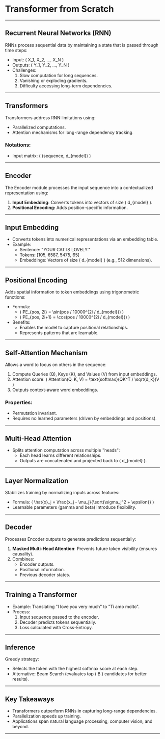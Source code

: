 # Transformer from Scratch
---

## Recurrent Neural Networks (RNN)
RNNs process sequential data by maintaining a state that is passed through time steps:
- Input: \( X_1, X_2, ..., X_N \)
- Outputs: \( Y_1, Y_2, ..., Y_N \)
- Challenges:
  1. Slow computation for long sequences.
  2. Vanishing or exploding gradients.
  3. Difficulty accessing long-term dependencies.

---

## Transformers
Transformers address RNN limitations using:
- Parallelized computations.
- Attention mechanisms for long-range dependency tracking.

### Notations:
- Input matrix: \( (sequence, d_{model}) \)

---

## Encoder
The Encoder module processes the input sequence into a contextualized representation using:
1. **Input Embedding:** Converts tokens into vectors of size \( d_{model} \).
2. **Positional Encoding:** Adds position-specific information.

---

## Input Embedding
- Converts tokens into numerical representations via an embedding table.
- Example:
  - Sentence: "YOUR CAT IS LOVELY."
  - Tokens: [105, 6587, 5475, 65]
  - Embeddings: Vectors of size \( d_{model} \) (e.g., 512 dimensions).

---

## Positional Encoding
Adds spatial information to token embeddings using trigonometric functions:
- Formula:
  - \( PE_{pos, 2i} = \sin(pos / 10000^{2i / d_{model}}) \)
  - \( PE_{pos, 2i+1} = \cos(pos / 10000^{2i / d_{model}}) \)
- Benefits:
  - Enables the model to capture positional relationships.
  - Represents patterns that are learnable.

---

## Self-Attention Mechanism
Allows a word to focus on others in the sequence:
1. Compute Queries (Q), Keys (K), and Values (V) from input embeddings.
2. Attention score: \( Attention(Q, K, V) = \text{softmax}(QK^T / \sqrt{d_k})V \)
3. Outputs context-aware word embeddings.

### Properties:
- Permutation invariant.
- Requires no learned parameters (driven by embeddings and positions).

---

## Multi-Head Attention
- Splits attention computation across multiple "heads":
  - Each head learns different relationships.
  - Outputs are concatenated and projected back to \( d_{model} \).

---

## Layer Normalization
Stabilizes training by normalizing inputs across features:
- Formula: \( \hat{x}_j = \frac{x_j - \mu_j}{\sqrt{\sigma_j^2 + \epsilon}} \)
- Learnable parameters (gamma and beta) introduce flexibility.

---

## Decoder
Processes Encoder outputs to generate predictions sequentially:
1. **Masked Multi-Head Attention:** Prevents future token visibility (ensures causality).
2. Combines:
   - Encoder outputs.
   - Positional information.
   - Previous decoder states.

---

## Training a Transformer
- Example: Translating "I love you very much" to "Ti amo molto".
- Process:
  1. Input sequence passed to the encoder.
  2. Decoder predicts tokens sequentially.
  3. Loss calculated with Cross-Entropy.

---

## Inference
Greedy strategy:
- Selects the token with the highest softmax score at each step.
- Alternative: Beam Search (evaluates top \( B \) candidates for better results).

---

## Key Takeaways
- Transformers outperform RNNs in capturing long-range dependencies.
- Parallelization speeds up training.
- Applications span natural language processing, computer vision, and beyond.

---



